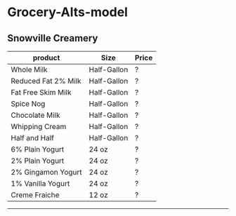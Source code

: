 # Grocery-Alts-model




**Snowville Creamery**
-----------------------
product | Size | Price
--------|------|-------
Whole Milk | Half-Gallon | ?
Reduced Fat 2% Milk | Half-Gallon | ?
Fat Free Skim Milk | Half-Gallon | ?
Spice Nog | Half-Gallon | ?
Chocolate Milk | Half-Gallon | ?
Whipping Cream | Half-Gallon | ?
Half and Half | Half-Gallon | ?
6% Plain Yogurt | 24 oz | ?
2% Plain Yogurt | 24 oz | ?
2% Gingamon Yogurt | 24 oz | ?
1% Vanilla Yogurt | 24 oz | ?
Creme Fraiche | 12 oz | ?
----------------------

